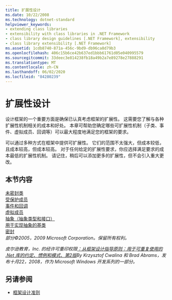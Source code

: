 ```yaml
---
title: 扩展性设计
ms.date: 10/22/2008
ms.technology: dotnet-standard
helpviewer_keywords:
- extending class libraries
- extensibility with class libraries in .NET Framework
- class library design guidelines [.NET Framework], extensibility
- class library extensibility [.NET Framework]
ms.assetid: 1cdb8740-871a-456c-9bd9-db96ca8d79b3
ms.openlocfilehash: 406c15b6ce42b637ed1bbb61761d05e040995579
ms.sourcegitcommit: 33deec3e814238fb18a49b2a7e89278e27888291
ms.translationtype: MT
ms.contentlocale: zh-CN
ms.lasthandoff: 06/02/2020
ms.locfileid: "84280239"
---
```

# <a name="designing-for-extensibility"></a>扩展性设计
设计框架的一个重要方面是确保已认真考虑框架的扩展性。 这需要您了解与各种扩展性机制相关的成本和好处。 本章可帮助您确定哪些可扩展性机制（子类、事件、虚拟成员、回调等）可以最大程度地满足您的框架的要求。  
  
 可以通过多种方式在框架中提供可扩展性。 它们的范围不太强大，但成本较低，且成本较高，但成本较高。 对于任何给定的扩展性要求，你应选择满足要求的成本最低的扩展性机制。 请记住，稍后可以添加更多的扩展性，但不会引入重大更改。  
  
## <a name="in-this-section"></a>本节内容  
 [未密封类](unsealed-classes.md)  
 [受保护成员](protected-members.md)  
 [事件和回调](events-and-callbacks.md)  
 [虚拟成员](virtual-members.md)  
 [抽象（抽象类型和接口）](abstractions-abstract-types-and-interfaces.md)  
 [用于实现抽象的基类](base-classes-for-implementing-abstractions.md)  
 [密封](sealing.md)  
 *部分©2005，2009 Microsoft Corporation。保留所有权利。*  
  
 *皮尔逊教育，Inc. 的经许可重印权限[：从框架设计指导原则：用于可重复使用的 .Net 库的约定、惯例和模式、第2版](https://www.informit.com/store/framework-design-guidelines-conventions-idioms-and-9780321545619)By Krzysztof Cwalina 和 Brad Abrams，发布十月22，2008，作为 Microsoft Windows 开发系列的一部分。*  
  
## <a name="see-also"></a>另请参阅

- [框架设计准则](index.md)
